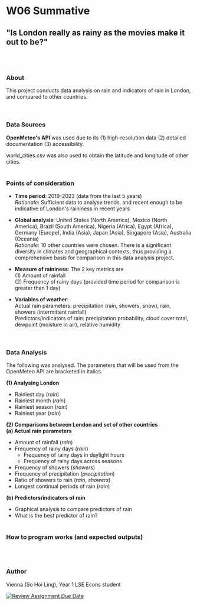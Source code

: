 # W06 Summative
## "Is London really as rainy as the movies make it out to be?"
<br><br>

### About  
This project conducts data analysis on rain and indicators of rain in London, and compared to other countries.  
<br><br>

### Data Sources  
**OpenMeteo's API** was used due to its (1) high-resolution data (2) detailed documentation (3) accessibility.  

world_cities.csv was also used to obtain the latitude and longitude of other cities. 
<br><br>

### Points of consideration
* **Time period**: 2019-2023 (data from the last 5 years)  
*Rationale*: Sufficient data to analyse trends, and recent enough to be indicative of London's raininess in recent years 

* **Global analysis**: 
United States (North America), Mexico (North America), Brazil (South America), Nigeria (Africa), Egypt (Africa), Germany (Europe), India (Asia), Japan (Asia), Singapore (Asia), Australia (Oceania)  
*Rationale*: 10 other countries were chosen. There is a significant diversity in climates and geographical contexts, thus providing a comprehensive basis for comparison in this data analysis project. 

* **Measure of raininess**:
The 2 key metrics are  
(1) Amount of rainfall  
(2) Frequency of rainy days (provided time period for comparison is greater than 1 day)

* **Variables of weather**:  
Actual rain parameters: precipitation (rain, showers, snow), rain, showers (intermittent rainfall)  
Predictors/indicators of rain: precipitation probability, cloud cover total, dewpoint (moisture in air), relative humidity  
<br><br>

### Data Analysis  
The following was analysed. The parameters that will be used from the OpenMeteo API are bracketed in italics. 

**(1) Analysing London**  
* Rainiest day (*rain*)
* Rainiest month (*rain*)
* Rainiest season (*rain*)
* Rainiest year (*rain*)

**(2) Comparisons between London and set of other countries**   
**(a) Actual rain parameters**
* Amount of rainfall (*rain*)
* Frequency of rainy days (*rain*)
    * Frequency of rainy days in daylight hours
    * Frequency of rainy days across seasons
* Frequency of showers (*showers*)
* Frequency of precipitation (*precipitation*)
* Ratio of showers to rain (*rain*, *showers*)
* Longest continual periods of rain (*rain*)

**(b) Predictors/indicators of rain**
* Graphical analysis to compare predictors of rain
* What is the best predictor of rain?
<br><br>

### How to program works (and expected outputs)
<br><br>

### Author  
Vienna (So Hoi Ling), Year 1 LSE Econs student

[![Review Assignment Due Date](https://classroom.github.com/assets/deadline-readme-button-22041afd0340ce965d47ae6ef1cefeee28c7c493a6346c4f15d667ab976d596c.svg)](https://classroom.github.com/a/16Ytx_fz)
